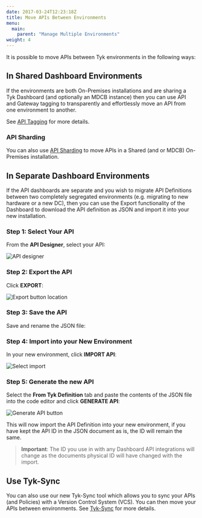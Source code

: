 ```yaml
---
date: 2017-03-24T12:23:18Z
title: Move APIs Between Environments
menu:
  main:
    parent: "Manage Multiple Environments"
weight: 4 
---
```


It is possible to move APIs between Tyk environments in the following ways:

## <a name="shared-dashboard"></a>In Shared Dashboard Environments

If the environments are both On-Premises installations and are sharing a Tyk Dashboard (and optionally an MDCB instance) then you can use API and Gateway tagging to transparently and effortlessly move an API from one environment to another.

See [API Tagging](/docs/advanced-configuration/manage-multiple-environments/with-tyk-on-premises/#a-name-api-tagging-a-api-tagging-with-on-premises) for more details.

### API Sharding

You can also use [API Sharding](/docs/advanced-configuration/manage-multiple-environments/#api-sharding) to move APIs in a Shared (and or MDCB) On-Premises installation.

## <a name="separate-dashboards"></a>In Separate Dashboard Environments

If the API dashboards are separate and you wish to migrate API Definitions between two completely segregated environments (e.g. migrating to new hardware or a new DC), then you can use the Export functionality of the Dashboard to download the API definition as JSON and import it into your new installation.

### Step 1: Select Your API

From the **API Designer**, select your API:

![API designer][1]

### Step 2: Export the API

Click **EXPORT**:

![Export button location][2]

### Step 3: Save the API

Save and rename the JSON file:

### Step 4: Import into your New Environment

In your new environment, click **IMPORT API**:

![Select import][4]

### Step 5: Generate the new API

Select the **From Tyk Definition** tab and paste the contents of the JSON file into the code editor and click **GENERATE API**:

![Generate API button][5]

This will now import the API Definition into your new environment, if you have kept the API ID in the JSON document as is, the ID will remain the same.

> **Important**: The ID you use in with any Dashboard API integrations will change as the documents physical ID will have changed with the import.

## Use Tyk-Sync

You can also use our new Tyk-Sync tool which allows you to sync your APIs (and Policies) with a Version Control System (VCS). You can then move your APIs between environments. See [Tyk-Sync](/docs/manage-multiple-environments/tyk-sync/) for more details.

[1]: /docs/img/dashboard/system-management/created_apis_2.5.png
[2]: /docs/img/dashboard/system-management/export_api_2.5.png
[3]: /docs/img/dashboard/system-management/exportSaveAPI.png
[4]: /docs/img/dashboard/system-management/import_api_2.5.png
[5]: /docs/img/dashboard/system-management/generate_api_2.5.png